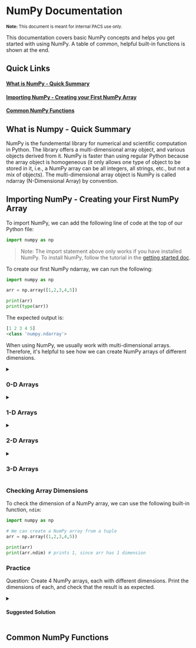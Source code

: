 # NumPy Documentation
<sup style="display: inline-block;">**Note:** This document is meant for internal PACS use only.</sup>

This documentation covers basic NumPy concepts and helps you get started with using NumPy. A table of common, helpful built-in functions is shown at the end.

## Quick Links
#### [What is NumPy - Quick Summary](#what-is-numpy---quick-summary-1)
#### [Importing NumPy - Creating your First NumPy Array](#importing-numpy---creating-your-first-numpy-array-1)
#### [Common NumPy Functions](#common-numpy-functions-1)

## What is Numpy - Quick Summary
NumPy is the fundemental library for numerical and scientific computation in Python. The library offers a multi-dimensional array object, and various objects derived from it. NumPy is faster than using regular Python because the array object is homogeneous (it only allows one type of object to be stored in it, i.e., a NumPy array can be all integers, all strings, etc., but not a mix of objects). The multi-dimensional array object is NumPy is called ndarray (N-Dimensional Array) by convention.

## Importing NumPy - Creating your First NumPy Array
To import NumPy, we can add the following line of code at the top of our Python file:
```python
import numpy as np
```
>Note: The import statement above only works if you have installed NumPy. To install NumPy, follow the tutorial in the <a href="https://github.com/PACS-TMU/documentation/blob/main/Data-Science/00%20getting-started.md#section-3-installing-numpy-and-pandas---pip" target="_blank">getting started doc</a>.

To create our first NumPy ndarray, we can run the following:
```python
import numpy as np

arr = np.array([1,2,3,4,5])

print(arr)
print(type(arr))
```

The expected output is:
```python
[1 2 3 4 5]
<class 'numpy.ndarray'>
```

When using NumPy, we usually work with multi-dimensional arrays. Therefore, it's helpful to see how we can create NumPy arrays of different dimensions.

<details>
  <summary><h3>0-D Arrays</h3></summary>

  ```python
  import numpy as np
  
  arr = np.array(42)
  
  print(arr)
  ```
  
</details>

<details>
  <summary><h3>1-D Arrays</h3></summary>

  ```python
  import numpy as np
  
  arr = np.array([4, 3, 5, 7])
  
  print(arr)
  ```
  
</details>

<details>
  <summary><h3>2-D Arrays</h3></summary>

  ```python
  import numpy as np
  
  arr = np.array([[1, 2, 3, 4, 5],
                  [4, 2, 6, 7, 8],
                  [1, 4, 7, 8, 3]])
  
  print(arr)
  ```
  
</details>

<details>
  <summary><h3>3-D Arrays</h3></summary>

  ```python
  import numpy as np
  
  arr = np.array([[[1, 2, 3],
                   [4, 5, 6]],
                  [[1, 2, 3],
                   [4, 5, 6]]])
  
  print(arr)
  ```

</details>

### Checking Array Dimensions
To check the dimension of a NumPy array, we can use the following built-in function, `ndim`:
```python
import numpy as np

# We can create a NumPy array from a tuple
arr = np.array((1,2,3,4,5))

print(arr)
print(arr.ndim) # prints 1, since arr has 1 dimension
```

### Practice
Question: Create 4 NumPy arrays, each with different dimensions. Print the dimensions of each, and check that the result is as expected.

<details>
  <summary><h4>Suggested Solution</h4></summary>

  ```python
  import numpy as np

  a = np.array(42)
  b = np.array([1, 2, 3, 4, 5])
  c = np.array([[1, 2, 3], [4, 5, 6]])
  d = np.array([[[1, 2, 3], [4, 5, 6]], [[1, 2, 3], [4, 5, 6]]])
  
  print(a.ndim)
  print(b.ndim)
  print(c.ndim)
  print(d.ndim)
  ```

  Expected Output:
  ```python
  0
  1
  2
  3
  ```

</details>

## Common NumPy Functions
